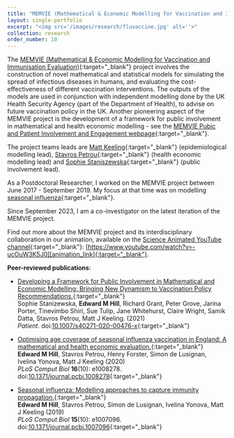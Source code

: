 ```yaml
---
title: "MEMVIE (Mathematical & Economic Modelling for Vaccination and Immunisation Evaluation)"
layout: single-portfolio
excerpt: "<img src='/images/research/fluvaccine.jpg' alt=''>"
collection: research
order_number: 10
---
```


[MEMVIE_link]: https://warwick.ac.uk/fac/cross_fac/zeeman_institute/new_research/combatting_disease/memvie/
[MEMVIE_PPIE_link]: https://warwick.ac.uk/fac/sci/med/research/hscience/memvie_ppie/
[flu_work_link]: https://warwick.ac.uk/fac/cross_fac/zeeman_institute/new_research/combatting_disease/seasonalflu/
[MK_link]: https://www2.warwick.ac.uk/fac/sci/maths/people/staff/matt_keeling/
[GM_link]: https://www.lshtm.ac.uk/aboutus/people/medley.graham
[MU_link]: https://www2.warwick.ac.uk/fac/med/staff/underwood/
[SP_link]: https://www.phc.ox.ac.uk/team/stavros-petrou
[SS_link]: https://www2.warwick.ac.uk/fac/med/research/hscience/wrn/staff/sophie_staniszewska
[TS_link]: https://www2.warwick.ac.uk/fac/med/staff/tshiri/
[SciAni_link]: https://www.youtube.com/@SciAni
[animation_link]: https://www.youtube.com/watch?v=-ucOuW3K5J0

The [MEMVIE (Mathematical & Economic Modelling for Vaccination and Immunisation Evaluation)][MEMVIE_link]{:target="_blank"} project involves the construction of novel mathematical and statistical models for simulating the spread of infectious diseases in humans, and evaluating the cost-effectiveness of different vaccination interventions. The outputs of the models are used in conjunction with independent modelling done by the UK Health Security Agency (part of the Department of Health), to advise on future vaccination policy in the UK. Another pioneering aspect of the MEMVIE project is the development of a framework for public involvement in mathematical and health economic modelling - see the [MEMVIE Pubic and Patient Involvement and Engagement webpage][MEMVIE_PPIE_link]{:target="_blank"}. 

The project teams leads are [Matt Keeling][MK_link]{:target="_blank"} (epidemiological modelling lead), [Stavros Petrou][SP_link]{:target="_blank"} (health economic modelling lead) and [Sophie Staniszewska][SS_link]{:target="_blank"} (public involvement lead).

<!-- [Graham Medley][GM_link]{:target="_blank"}(London School of Hygiene and Tropical Medicine), [Martin Underwood][MU_link]{:target="_blank"}, and [Tinevimbo Shiri][TS_link]{:target="_blank"} (Warwick Medical School). -->

As a Postdoctoral Researcher, I worked on the MEMVIE project between June 2017 - September 2019. My focus at that time was on modelling [seasonal influenza][flu_work_link]{:target="_blank"}.

Since September 2023, I am a co-investigator on the latest iteration of the MEMVIE project.

Find out more about the MEMVIE project and its interdisciplinary collaboration in our animation, available on the [Science Animated YouTube channel][SciAni_link]{:target="_blank"}: [https://www.youtube.com/watch?v=-ucOuW3K5J0][animation_link]{:target="_blank"}.


**Peer-reviewed publications**:

* [Developing a Framework for Public Involvement in Mathematical and Economic Modelling: Bringing New Dynamism to Vaccination Policy Recommendations.][PPI_paper]{:target="_blank"}<br/>
Sophie Stanizewska, **Edward M Hill**, Richard Grant, Peter Grove, Jarina Porter, Tinevimbo Shiri, Sue Tulip, Jane Whitehurst, Claire Wright, Samik Datta, Stavros Petrou, Matt J Keeling. (2021)<br/>
*Patient*. doi:[10.1007/s40271-020-00476-x][PPI_doi]{:target="_blank"}<br/>

* [Optimising age coverage of seasonal influenza vaccination in England: A mathematical and health economic evaluation.][Age_paper]{:target="_blank"}<br/>
**Edward M Hill**, Stavros Petrou, Henry Forster, Simon de Lusignan, Ivelina Yonova, Matt J Keeling (2020)<br/>
*PLoS Comput Biol* **16**(10): e1008278. doi:[10.1371/journal.pcbi.1008278][Age_doi]{:target="_blank"}<br/>

* [Seasonal influenza: Modelling approaches to capture immunity propagation.][NonAge_paper]{:target="_blank"}<br/>
**Edward M Hill**, Stavros Petrou, Simon de Lusignan, Ivelina Yonova, Matt J Keeling (2019)<br/>
*PLoS Comput Biol* **15**(10): e1007096. doi:[10.1371/journal.pcbi.1007096][NonAge_doi]{:target="_blank"}<br/>

[PPI_paper]: https://link.springer.com/article/10.1007/s40271-020-00476-x
[PPI_doi]: https://doi.org/10.1007/s40271-020-00476-x
[Age_paper]: https://journals.plos.org/ploscompbiol/article?id=10.1371/journal.pcbi.1008278
[Age_doi]: https://doi.org/10.1371/journal.pcbi.1008278
[NonAge_paper]: https://journals.plos.org/ploscompbiol/article?id=10.1371/journal.pcbi.1007096
[NonAge_doi]: https://doi.org/10.1371/journal.pcbi.1007096
